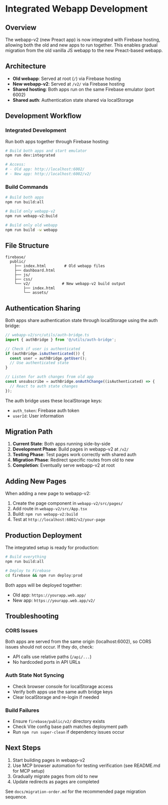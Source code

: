 # Integrated Webapp Development

## Overview

The webapp-v2 (new Preact app) is now integrated with Firebase hosting, allowing both the old and new apps to run together. This enables gradual migration from the old vanilla JS webapp to the new Preact-based webapp.

## Architecture

- **Old webapp**: Served at root (`/`) via Firebase hosting
- **New webapp-v2**: Served at `/v2/` via Firebase hosting
- **Shared hosting**: Both apps run on the same Firebase emulator (port 6002)
- **Shared auth**: Authentication state shared via localStorage

## Development Workflow

### Integrated Development

Run both apps together through Firebase hosting:

```bash
# Build both apps and start emulator
npm run dev:integrated

# Access:
# - Old app: http://localhost:6002/
# - New app: http://localhost:6002/v2/
```

### Build Commands

```bash
# Build both apps
npm run build:all

# Build only webapp-v2
npm run webapp-v2:build

# Build only old webapp
npm run build -w webapp
```

## File Structure

```
firebase/
  public/
    ├── index.html        # Old webapp files
    ├── dashboard.html
    ├── js/
    ├── css/
    └── v2/              # New webapp-v2 build output
        ├── index.html
        └── assets/
```

## Authentication Sharing

Both apps share authentication state through localStorage using the auth bridge:

```typescript
// webapp-v2/src/utils/auth-bridge.ts
import { authBridge } from '@/utils/auth-bridge';

// Check if user is authenticated
if (authBridge.isAuthenticated()) {
  const user = authBridge.getUser();
  // Use authenticated state
}

// Listen for auth changes from old app
const unsubscribe = authBridge.onAuthChange((isAuthenticated) => {
  // React to auth state changes
});
```

The auth bridge uses these localStorage keys:
- `auth_token`: Firebase auth token
- `userId`: User information

## Migration Path

1. **Current State**: Both apps running side-by-side
2. **Development Phase**: Build pages in webapp-v2 at `/v2/`
3. **Testing Phase**: Test pages work correctly with shared auth
4. **Migration Phase**: Redirect specific routes from old to new
5. **Completion**: Eventually serve webapp-v2 at root

## Adding New Pages

When adding a new page to webapp-v2:

1. Create the page component in `webapp-v2/src/pages/`
2. Add route in `webapp-v2/src/App.tsx`
3. Build: `npm run webapp-v2:build`
4. Test at `http://localhost:6002/v2/your-page`

## Production Deployment

The integrated setup is ready for production:

```bash
# Build everything
npm run build:all

# Deploy to Firebase
cd firebase && npm run deploy:prod
```

Both apps will be deployed together:
- Old app: `https://yourapp.web.app/`
- New app: `https://yourapp.web.app/v2/`

## Troubleshooting

### CORS Issues
Both apps are served from the same origin (localhost:6002), so CORS issues should not occur. If they do, check:
- API calls use relative paths (`/api/...`)
- No hardcoded ports in API URLs

### Auth State Not Syncing
- Check browser console for localStorage access
- Verify both apps use the same auth bridge keys
- Clear localStorage and re-login if needed

### Build Failures
- Ensure `firebase/public/v2/` directory exists
- Check Vite config base path matches deployment path
- Run `npm run super-clean` if dependency issues occur

## Next Steps

1. Start building pages in webapp-v2
2. Use MCP browser automation for testing verification (see README.md for MCP setup)
3. Gradually migrate pages from old to new
4. Update redirects as pages are completed

See `docs/migration-order.md` for the recommended page migration sequence.
